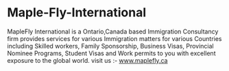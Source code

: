 # Maple-Fly-International
MapleFly International is a Ontario,Canada based Immigration Consultancy firm provides services for various Immigration matters for various Countries including Skilled workers, Family Sponsorship, Business Visas, Provincial Nominee Programs, Student Visas and Work permits to you with excellent exposure to the global world.
visit us :- www.maplefly.ca
